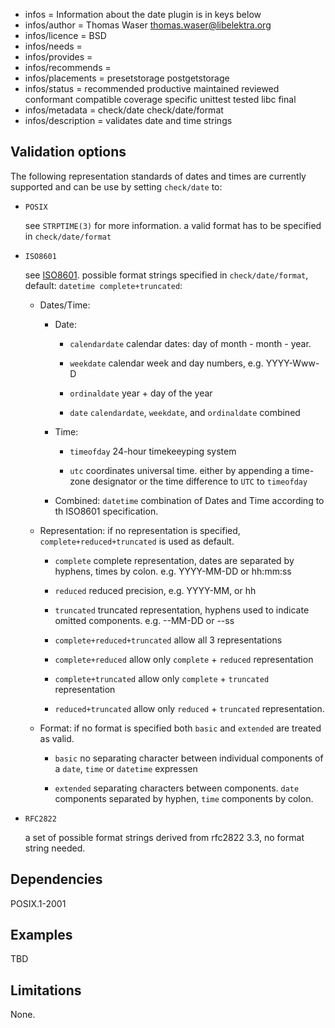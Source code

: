 - infos = Information about the date plugin is in keys below
- infos/author = Thomas Waser <thomas.waser@libelektra.org>
- infos/licence = BSD
- infos/needs =
- infos/provides =
- infos/recommends =
- infos/placements = presetstorage postgetstorage
- infos/status = recommended productive maintained reviewed conformant compatible coverage specific unittest tested libc final
- infos/metadata = check/date check/date/format
- infos/description = validates date and time strings

## Validation options ##

The following representation standards of dates and times are currently supported and can be use by setting `check/date` to:

* `POSIX`
 
   see `STRPTIME(3)` for more information. a valid format has to be specified in `check/date/format` 

* `ISO8601`
  
   see [ISO8601](https://en.wikipedia.org/wiki/ISO_8601). possible format strings specified in `check/date/format`, default: `datetime complete+truncated`:
 
  * Dates/Time:

    * Date:
 
      * `calendardate`
        calendar dates: day of month - month - year.
   
      * `weekdate`
        calendar week and day numbers, e.g. YYYY-Www-D
   
      * `ordinaldate`
        year + day of the year
   
      * `date`
        `calendardate`, `weekdate`, and `ordinaldate` combined
 
    * Time:
  
      * `timeofday`
        24-hour timekeeyping system
  
      * `utc`
        coordinates universal time. either by appending a time-zone designator or the time difference to `UTC` to `timeofday`
  
    * Combined:
      `datetime`
      combination of Dates and Time according to th ISO8601 specification. 
 
  * Representation:
    if no representation is specified, `complete+reduced+truncated` is used as default.

    * `complete`
      complete representation, dates are separated by hyphens, times by colon. e.g. YYYY-MM-DD or hh:mm:ss

    * `reduced`
       reduced precision, e.g. YYYY-MM, or hh

    * `truncated`
       truncated representation, hyphens used to indicate omitted components. e.g. --MM-DD or --ss

    * `complete+reduced+truncated`
       allow all 3 representations

    * `complete+reduced`
       allow only `complete` + `reduced` representation

    * `complete+truncated`
       allow only `complete` + `truncated` representation

    * `reduced+truncated`
       allow only `reduced` + `truncated` representation.

  * Format:
       if no format is specified both `basic` and `extended` are treated as valid.
  
    * `basic`
      no separating character between individual components of a `date`, `time` or `datetime` expressen

    * `extended`
      separating characters between components. `date` components separated by hyphen, `time` components by colon.



* `RFC2822`
 
  a set of possible format strings derived from rfc2822 3.3, no format string needed.

## Dependencies ##

POSIX.1-2001

## Examples ##

TBD

## Limitations ##

None.
